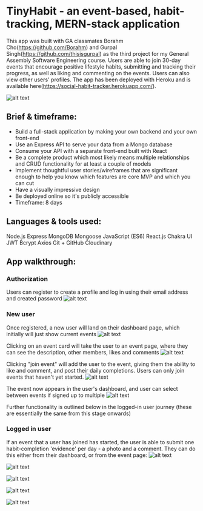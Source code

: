 TinyHabit - an event-based, habit-tracking, MERN-stack application 
======
This app was built with GA classmates Borahm Cho(https://github.com/Borahm) and Gurpal Singh(https://github.com/thisisgurpal) as the third project for my General Assembly Software Engineering course.
Users are able to join 30-day events that encourage positive lifestyle habits, submitting and tracking their progress, as well as liking and commenting on the events. Users can also view other users' profiles.
The app has been deployed with Heroku and is available here(https://social-habit-tracker.herokuapp.com/).

![alt text](https://res.cloudinary.com/di7ndofao/image/upload/v1648038357/Habit_tracker_app/Screenshot_2022-03-23_at_12.25.26_wwbg8s.png "App homepage")

Brief & timeframe:
------
* Build a full-stack application by making your own backend and your own front-end
* Use an Express API to serve your data from a Mongo database
* Consume your API with a separate front-end built with React
* Be a complete product which most likely means multiple relationships and CRUD functionality for at least a couple of models
* Implement thoughtful user stories/wireframes that are significant enough to help you know which features are core MVP and which you can cut
* Have a visually impressive design
* Be deployed online so it's publicly accessible
* Timeframe: 8 days

Languages & tools used:
------
Node.js
Express
MongoDB
Mongoose
JavaScript (ES6)
React.js
Chakra UI
JWT
Bcrypt
Axios
Git + GitHub
Cloudinary

App walkthrough:
------
### Authorization
Users can register to create a profile and log in using their email address and created password
![alt text](https://res.cloudinary.com/di7ndofao/image/upload/v1648045971/Habit_tracker_app/Auth_yjdgdq.png "Reg/login form")

### New user
Once registered, a new user will land on their dashboard page, which initially will just show current events
![alt text](https://res.cloudinary.com/di7ndofao/image/upload/v1648046654/Habit_tracker_app/Screenshot_2022-03-23_at_14.43.58_ndrr6n.png "New user dashboard")

Clicking on an event card will take the user to an event page, where they can see the description, other members, likes and comments
![alt text](https://res.cloudinary.com/di7ndofao/image/upload/v1648046818/Habit_tracker_app/Screenshot_2022-03-23_at_14.44.31_vexbhr.png "event page")

Clicking "join event" will add the user to the event, giving them the ability to like and comment, and post their daily completions. Users can only join events that haven't yet started.
![alt text](https://res.cloudinary.com/di7ndofao/image/upload/v1648046818/Habit_tracker_app/Screenshot_2022-03-23_at_14.44.42_lv09kp.png "Join event")

The event now appears in the user's dashboard, and user can select between events if signed up to multiple
![alt text](https://res.cloudinary.com/di7ndofao/image/upload/v1648046818/Habit_tracker_app/Screenshot_2022-03-23_at_14.46.46_s5kalh.png "Joined event dashboard")

Further functionality is outlined below in the logged-in user journey (these are essentially the same from this stage onwards)

### Logged in user
If an event that a user has joined has started, the user is able to submit one habit-completion 'evidence' per day - a photo and a comment. They can do this either from their dashboard, or from the event page:
![alt text](https://res.cloudinary.com/di7ndofao/image/upload/v1648047552/Habit_tracker_app/Screenshot_2022-03-23_at_14.58.59_ecremi.png "Add habit completion button")

![alt text](https://res.cloudinary.com/di7ndofao/image/upload/v1648046019/Habit_tracker_app/Screenshot_2022-03-23_at_14.19.41_re1ry2.png "Add habit completion")

![alt text](https://res.cloudinary.com/di7ndofao/image/upload/v1648047552/Habit_tracker_app/Screenshot_2022-03-23_at_14.58.59_ecremi.png "Add habit completion")

![alt text](https://res.cloudinary.com/di7ndofao/image/upload/v1648047552/Habit_tracker_app/Screenshot_2022-03-23_at_14.58.59_ecremi.png "Add habit completion")

![alt text](https://res.cloudinary.com/di7ndofao/image/upload/v1648047552/Habit_tracker_app/Screenshot_2022-03-23_at_14.58.59_ecremi.png "Add habit completion")









